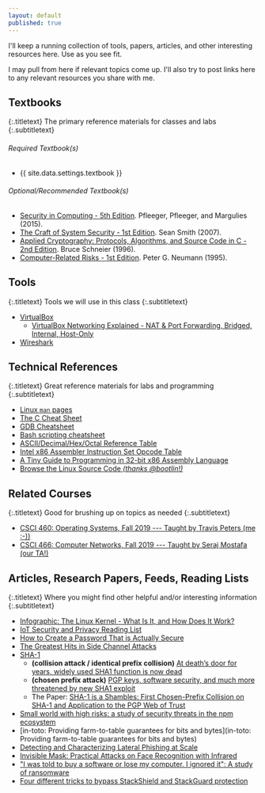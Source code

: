 ```yaml
---
layout: default
published: true
---
```


I'll keep a running collection of tools, papers, articles, and other interesting resources here.
Use as you see fit.

I may pull from here if relevant topics come up.
I'll also try to post links here to any relevant resources you share with me.

## Textbooks
{:.titletext}
The primary reference materials for classes and labs
{:.subtitletext}

###### Required Textbook(s)
- {{ site.data.settings.textbook }} <br/>

###### Optional/Recommended Textbook(s)
- [Security in Computing - 5th Edition](https://www.amazon.com/Security-Computing-5th-Charles-Pfleeger/dp/0134085043/ref=sr_1_1?keywords=Security+in+Computing&qid=1578348388&s=books&sr=1-1). Pfleeger, Pfleeger, and Margulies (2015).
- [The Craft of System Security - 1st Edition](https://www.amazon.com/Craft-System-Security-Sean-Smith/dp/0321434838). Sean Smith (2007).
- [Applied Cryptography: Protocols, Algorithms, and Source Code in C - 2nd Edition](http://www.amazon.com/Applied-Cryptography-Protocols-Algorithms-Source/dp/0471117099/ref=sr_1_1?ie=UTF8&s=books&qid=1233440847&sr=1-1). Bruce Schneier (1996).
- [Computer-Related Risks - 1st Edition](https://www.amazon.com/Computer-Related-Risks-Press-Peter-Neumann/dp/020155805X/ref=sr_1_1?ie=UTF8&s=books&qid=1233440795&sr=1-1). Peter G. Neumann (1995).

## Tools
{:.titletext}
Tools we will use in this class
{:.subtitletext}

- <i class="fas fa-external-link-alt"></i> [VirtualBox](https://www.virtualbox.org) <br/>
  - [VirtualBox Networking Explained - NAT & Port Forwarding, Bridged, Internal, Host-Only](https://youtu.be/cDF4X7RmV4Q)
- <i class="fas fa-external-link-alt"></i> [Wireshark](https://www.wireshark.org) <br/>

## Technical References
{:.titletext}
Great reference materials for labs and programming
{:.subtitletext}

- [Linux `man` pages](http://man7.org/linux/man-pages/dir_all_alphabetic.html)
- [The C Cheat Sheet](files/the-C-cheat-sheet.pdf)
- [GDB Cheatsheet](https://darkdust.net/files/GDB%20Cheat%20Sheet.pdf)
- [Bash scripting cheatsheet](https://devhints.io/bash)
- [ASCII/Decimal/Hex/Octal Reference Table](https://i.stack.imgur.com/mij6M.jpg)
- [Intel x86 Assembler Instruction Set Opcode Table](http://sparksandflames.com/files/x86InstructionChart.html)
- [A Tiny Guide to Programming in 32-bit x86 Assembly Language]({{site.data.settings.reading}}/tiny-guide-to-x86-assembly.pdf)
- [Browse the Linux Source Code *(thanks @bootlin!)*](https://elixir.bootlin.com/linux/latest/source)

<!-- - [x86 and amd64 instruction reference](https://www.felixcloutier.com/x86/) -->
<!-- - [System Programming Overview / Programming in C Refresher](http://www.lysator.liu.se/c/bwk-tutor.html) *#SysProgramming*{:.text-muted} *#Programming*{:.text-muted} -->
<!-- - [C and C++ in 5 days]({{site.data.settings.reading}}/C-in-5-days.pdf) *#Programming*{:.text-muted} -->
<!-- - [An Introduction to C Programming for Java Programmers]({{site.data.settings.reading}}/intro-to-C-for-java-programmers.pdf) *#Programming*{:.text-muted} -->
<!-- - [A Nice `Makefile` Tutorial](https://gist.github.com/isaacs/62a2d1825d04437c6f08) *#Programming*{:.text-muted} -->
<!-- - [The Linux Kernel Module Programming Guide]({{site.data.settings.reading}}/readme-linux-kernel-programming-lkmpg.pdf) *#SysProgramming*{:.text-muted} -->
<!-- - [PLT and GOT - the key to code sharing and dynamic libraries](https://www.technovelty.org/linux/plt-and-got-the-key-to-code-sharing-and-dynamic-libraries.html) *#SysProgramming*{:.text-muted} -->
<!-- - [POSIX Threads Programming](https://computing.llnl.gov/tutorials/pthreads/) *#Assignment1*{:.text-muted} -->
<!-- - [The 101 of ELF files on Linux: Understanding and Analysis](https://linux-audit.com/elf-binaries-on-linux-understanding-and-analysis/) -->

## Related Courses
{:.titletext}
Good for brushing up on topics as needed
{:.subtitletext}

- [CSCI 460: Operating Systems, Fall 2019 --- Taught by Travis Peters (me :-))](https://www.traviswpeters.com/cs460-2019-fall/)
- [CSCI 466: Computer Networks, Fall 2019 --- Taught by Seraj Mostafa (our TA!)](https://docs.google.com/document/d/e/2PACX-1vSToCOvQShCN07u-9DrPyQN8cQCMv1iCgMoDx_0oLqyhqzk430dSkx_UXNP3FvHA9YFXNpv_jd6epVm/pub)

## Articles, Research Papers, Feeds, Reading Lists
{:.titletext}
Where you might find other helpful and/or interesting information
{:.subtitletext}

- [Infographic: The Linux Kernel - What Is It, and How Does It Work?](https://www.cyberciti.biz/media/new/cms/2017/04/how-does-linux-kernel-works-explained.png)
- [IoT Security and Privacy Reading List](https://github.com/Beerkay/IoTResearch)
- [How to Create a Password That is Actually Secure](https://www.freecodecamp.org/news/actually-secure-passwords/)
- [The Greatest Hits in Side Channel Attacks](https://noorsiddiqui.com/greatest-hits-in-sidechannel-attacks/)
- [SHA-1](https://en.wikipedia.org/wiki/SHA-1)
  - **(collision attack / identical prefix collision)** [At death’s door for years, widely used SHA1 function is now dead](https://arstechnica.com/information-technology/2017/02/at-deaths-door-for-years-widely-used-sha1-function-is-now-dead/)
  - **(chosen prefix attack)** [PGP keys, software security, and much more threatened by new SHA1 exploit](https://arstechnica.com/information-technology/2020/01/pgp-keys-software-security-and-much-more-threatened-by-new-sha1-exploit/)
  - The Paper: [SHA-1 is a Shambles: First Chosen-Prefix Collision on SHA-1 and Application to the PGP Web of Trust](https://eprint.iacr.org/2020/014.pdf)
- [Small world with high risks: a study of security threats in the npm ecosystem](https://www.usenix.org/conference/usenixsecurity19/presentation/zimmerman)
- [in-toto: Providing farm-to-table guarantees for bits and bytes](in-toto: Providing farm-to-table guarantees for bits and bytes)
- [Detecting and Characterizing Lateral Phishing at Scale](https://www.usenix.org/conference/usenixsecurity19/presentation/ho)
- [Invisible Mask: Practical Attacks on Face Recognition with Infrared](https://arxiv.org/abs/1803.04683)
- ["I was told to buy a software or lose my computer. I ignored it": A study of ransomware](https://www.usenix.org/conference/soups2019/presentation/simoiu)
- [Four different tricks to bypass StackShield and StackGuard protection](https://www.cs.purdue.edu/homes/xyzhang/spring07/Papers/defeat-stackguard.pdf)
